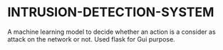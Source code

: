 # INTRUSION-DETECTION-SYSTEM
A machine learning model to decide whether an action is  a consider as attack on the network or not. Used flask for Gui purpose.
